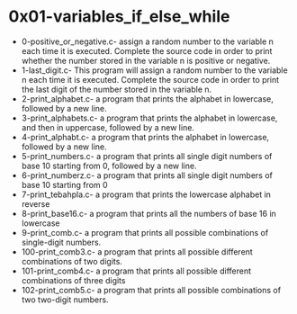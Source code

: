 # 0x01-variables_if_else_while
- 0-positive_or_negative.c- assign a random number to the variable n each time it is executed. Complete the source code in order to print whether the number stored in the variable n is positive or negative.
- 1-last_digit.c- This program will assign a random number to the variable n each time it is executed. Complete the source code in order to print the last digit of the number stored in the variable n.
- 2-print_alphabet.c- a program that prints the alphabet in lowercase, followed by a new line.
- 3-print_alphabets.c- a program that prints the alphabet in lowercase, and then in uppercase, followed by a new line.
- 4-print_alphabt.c- a program that prints the alphabet in lowercase, followed by a new line.
- 5-print_numbers.c- a program that prints all single digit numbers of base 10 starting from 0, followed by a new line.
- 6-print_numberz.c- a program that prints all single digit numbers of base 10 starting from 0
- 7-print_tebahpla.c- a program that prints the lowercase alphabet in reverse
- 8-print_base16.c- a program that prints all the numbers of base 16 in lowercase
- 9-print_comb.c- a program that prints all possible combinations of single-digit numbers.
- 100-print_comb3.c- a program that prints all possible different combinations of two digits.
- 101-print_comb4.c- a program that prints all possible different combinations of three digits
- 102-print_comb5.c- a program that prints all possible combinations of two two-digit numbers.
